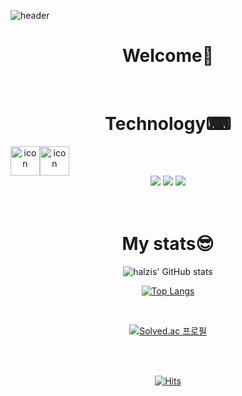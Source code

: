 ![header](https://capsule-render.vercel.app/api?type=waving&color=0:96ffff,100:5a5aff&height=270&text=halzis'%20github&fontColor=ffffff&fontSize=60&animation=twinkling)
<h1 align=center>Welcome👋</h1>
<br/>
<div align=center>
  <h1>Technology⌨</h1>
  <div style="display: flex; align-items: flex-start;"><img src="https://techstack-generator.vercel.app/js-icon.svg" alt="icon" width="47" height="47" /><img src="https://techstack-generator.vercel.app/cpp-icon.svg" alt="icon" width="47" height="47" /></div>
  <img src="https://img.shields.io/badge/HTML5-E34F26?style=flat-square&logo=HTML5&logoColor=white"/>
  <img src="https://img.shields.io/badge/CSS3-1572B6?style=flat-square&logo=CSS3&logoColor=white"/>
  <img src="https://img.shields.io/badge/Python-3776AB?style=flat-square&logo=Python&logoColor=white"/>
 </div>
<br/>
<br/>

<h1 align=center>My stats😎</h1>
<div align=center>

  ![halzis' GitHub stats](https://github-readme-stats.vercel.app/api?username=halzis&show_icons=true&theme=github_dark)
  
  [![Top Langs](https://github-readme-stats.vercel.app/api/top-langs/?username=halzis&layout=compact&theme=github_dark&langs_count=10)](https://github.com/anuraghazra/github-readme-stats)
</div>
<br/>
<div align=center>

  [![Solved.ac 프로필](http://mazassumnida.wtf/api/v2/generate_badge?boj=wltmdgh89)](https://solved.ac/wltmdgh89)
</div>

<br/>
<br/>
<div align=center>

[![Hits](https://hits.seeyoufarm.com/api/count/incr/badge.svg?url=https%3A%2F%2Fgithub.com%2Fhalzis&count_bg=%234F4FDB&title_bg=%23787878&icon=github.svg&icon_color=%23E7E7E7&title=hits&edge_flat=false)](https://hits.seeyoufarm.com)
</div>
